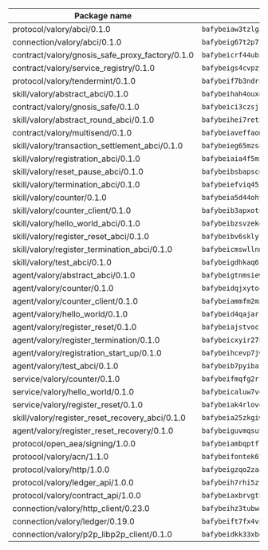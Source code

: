 | Package name                                                  | Package hash                                                  |
| ------------------------------------------------------------- | ------------------------------------------------------------- |
| protocol/valory/abci/0.1.0                                    | `bafybeiaw3tzlg3rkvnn5fcufblktmfwngmxugn4yo7pyjp76zz6aqtqcay` |
| connection/valory/abci/0.1.0                                  | `bafybeig67t2p7jwhjqwmrszeeyrpcs5v2pld62r5jbakwmf7fqwczpygn4` |
| contract/valory/gnosis_safe_proxy_factory/0.1.0               | `bafybeicrf44ub2kauwxan3zfbdmeqb2ae7xhftwucevr7q42bwho5oqcoa` |
| contract/valory/service_registry/0.1.0                        | `bafybeigs4cvpzyubnyw4cblgzqgkvrkrbpzsexxppcufxvssltxyx3ahua` |
| protocol/valory/tendermint/0.1.0                              | `bafybeif7b3ndrnwunl6s42e2cd6cu5hxruiimz3lwixb3r6um2lsldgldi` |
| skill/valory/abstract_abci/0.1.0                              | `bafybeihah4ouxqvdratxyqvluslxcv6k7rbmwygbh2e4gncrm4r4gqp23q` |
| contract/valory/gnosis_safe/0.1.0                             | `bafybeici3czsjrkeby4j3cppb2syrvmo3fx7ivi2bw3acevo4fzrf7kbui` |
| skill/valory/abstract_round_abci/0.1.0                        | `bafybeihei7ret5n4x47ip65wrjesipvhleckl3zx4ilox23bxahnpqpyn4` |
| contract/valory/multisend/0.1.0                               | `bafybeiaveffaomsnmsc5hx62o77u7ilma6eipox7m5lrwa56737ektva3i` |
| skill/valory/transaction_settlement_abci/0.1.0                | `bafybeieg65mzs4nsxm5eefx3plsfv7b2wabrkwhum7yqq3llap6gxtb4vm` |
| skill/valory/registration_abci/0.1.0                          | `bafybeiaia4f5m3i5qpeaqurznfz2sqsira37jcpcfqyp3g4r3wy7ortzme` |
| skill/valory/reset_pause_abci/0.1.0                           | `bafybeibsbapscgv235rrc3m4qwx5un2wpkfphlcmonlbqlvz3rkwqfwcka` |
| skill/valory/termination_abci/0.1.0                           | `bafybeiefviq45zkhrcqihvhqyn3r4goo32g4cnqs37jslb7vyretyviydu` |
| skill/valory/counter/0.1.0                                    | `bafybeia5d44ohyko45xj44bts7r3gahj2bpcd4sf76g2x4qbttj3f2f4fm` |
| skill/valory/counter_client/0.1.0                             | `bafybeib3apxotnry7gt6a5q2cesdobjlcb5bjqjuzwnp4f5naozbiyxvja` |
| skill/valory/hello_world_abci/0.1.0                           | `bafybeibzsvzekdivfqyayssbv5qn5jn4mbesmk6vsbupjmsji3yuujkd44` |
| skill/valory/register_reset_abci/0.1.0                        | `bafybeibv6sklyteosd3zftxpkwjtpt72p2xqmhwvflqzenwmepncfpan6a` |
| skill/valory/register_termination_abci/0.1.0                  | `bafybeicmswllnmytq6kozzsonkdrxvm5ezd5wba24pfrtekxb2hnj5gh6m` |
| skill/valory/test_abci/0.1.0                                  | `bafybeigdhkaq6kmnkqchk3iskmqjvfhij37t7oruixm36nfya7a2nquuvu` |
| agent/valory/abstract_abci/0.1.0                              | `bafybeigtnmsiew5yxjgoitnqnkzj7gufynkyodxnjnpxfje3acu6foeueq` |
| agent/valory/counter/0.1.0                                    | `bafybeidqjxyto4lw2amhgshr2mje6nsljsa4kuwjsoy7ww3i74ttaxd2wm` |
| agent/valory/counter_client/0.1.0                             | `bafybeiammfm2m3xatutqrn6xxp7tty3bzynqjqwjjiygezvcrbbnrf62o4` |
| agent/valory/hello_world/0.1.0                                | `bafybeid4qajarcny4zpvs2gb437y7bldkposjpjt7pvrmrqk4d3lgu3ilm` |
| agent/valory/register_reset/0.1.0                             | `bafybeiajstvoczl2mfkdjp2zzwjq5ma7jbnmy3uwaxc6caoaukkmnmxfbu` |
| agent/valory/register_termination/0.1.0                       | `bafybeicxyir27hyllzsgpv6s2smpfx4wvniksj43kvtpaqzr2m4yjanagi` |
| agent/valory/registration_start_up/0.1.0                      | `bafybeihcevp7jwwjyygtkqfa3plo6ctwswduumyixornjo4267otajijue` |
| agent/valory/test_abci/0.1.0                                  | `bafybeib7pyibazo62rcwoypw622hx3udy3utnb7nhrlmwesq7gvy26nizq` |
| service/valory/counter/0.1.0                                  | `bafybeifmqfg2rzphxoepjko7db5vvv5wvzek4opfi7rzgsjmr4vwj6ctua` |
| service/valory/hello_world/0.1.0                              | `bafybeicaluw7vdiqviaafh7skcamoaopkxexspyp6rgx5bcdwi4agy5dve` |
| service/valory/register_reset/0.1.0                           | `bafybeiak4rlovgfprumwko6o52pcpk2g7ub4pbs2tsb6wm3mveqaovxf3m` |
| skill/valory/register_reset_recovery_abci/0.1.0               | `bafybeia25zkgiwbjwwpqrjiaq5ibys6gplrd3sq7gailuwavdeyyvso6pm` |
| agent/valory/register_reset_recovery/0.1.0                    | `bafybeiguvmqsuvp3mpzsgn3um5osl4dki63ak7jw3ubxddn2tizbtpyj2u` |
| protocol/open_aea/signing/1.0.0                               | `bafybeiambqptflge33eemdhis2whik67hjplfnqwieoa6wblzlaf7vuo44` |
| protocol/valory/acn/1.1.0                                     | `bafybeifontek6tvaecatoauiule3j3id6xoktpjubvuqi3h2jkzqg7zh7a` |
| protocol/valory/http/1.0.0                                    | `bafybeigzqo2zaakcjtzzsm6dh4x73v72xg6ctk6muyp5uq5ueb7y34fbxy` |
| protocol/valory/ledger_api/1.0.0                              | `bafybeih7rhi5zvfvwakx5ifgxsz2cfipeecsh7bm3gnudjxtvhrygpcftq` |
| protocol/valory/contract_api/1.0.0                            | `bafybeiaxbrvgtbdrh4lslskuxyp4awyr4whcx3nqq5yrr6vimzsxg5dy64` |
| connection/valory/http_client/0.23.0                          | `bafybeihz3tubwado7j3wlivndzzuj3c6fdsp4ra5r3nqixn3ufawzo3wii` |
| connection/valory/ledger/0.19.0                               | `bafybeift7fx4vp2jq4btplocifby2xnnbzxppxdttgyyvwepj5cv7akfom` |
| connection/valory/p2p_libp2p_client/0.1.0                     | `bafybeidkk33xbga54szmitk6uwsi3ef56hbbdbuasltqtiyki34hgfpnxa` |
